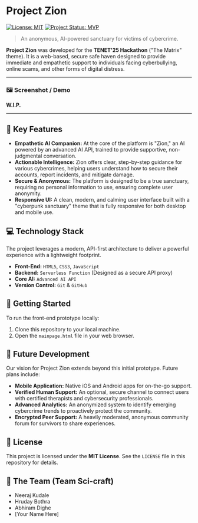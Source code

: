# Project Zion

[![License: MIT](https://img.shields.io/badge/License-MIT-blue.svg)](https://opensource.org/licenses/MIT)
[![Project Status: MVP](https://img.shields.io/badge/status-MVP-brightgreen.svg)](https://github.com/CreeperBoy75/project-zion/)

> An anonymous, AI-powered sanctuary for victims of cybercrime.

**Project Zion** was developed for the **TENET'25 Hackathon** ("The Matrix" theme). It is a web-based, secure safe haven designed to provide immediate and empathetic support to individuals facing cyberbullying, online scams, and other forms of digital distress.

---

### 🖼️ Screenshot / Demo

**W.I.P.**

---

## 🌟 Key Features

* **Empathetic AI Companion:** At the core of the platform is "Zion," an AI powered by an advanced AI API, trained to provide supportive, non-judgmental conversation.
* **Actionable Intelligence:** Zion offers clear, step-by-step guidance for various cybercrimes, helping users understand how to secure their accounts, report incidents, and mitigate damage.
* **Secure & Anonymous:** The platform is designed to be a true sanctuary, requiring no personal information to use, ensuring complete user anonymity.
* **Responsive UI:** A clean, modern, and calming user interface built with a "cyberpunk sanctuary" theme that is fully responsive for both desktop and mobile use.

## 💻 Technology Stack

The project leverages a modern, API-first architecture to deliver a powerful experience with a lightweight footprint.

* **Front-End:** `HTML5`, `CSS3`, `JavaScript`
* **Backend:** `Serverless Function` (Designed as a secure API proxy)
* **Core AI:** `Advanced AI API`
* **Version Control:** `Git` & `GitHub`

## 🚀 Getting Started

To run the front-end prototype locally:

1.  Clone this repository to your local machine.
2.  Open the `mainpage.html` file in your web browser.

## 🌱 Future Development

Our vision for Project Zion extends beyond this initial prototype. Future plans include:

* **Mobile Application:** Native iOS and Android apps for on-the-go support.
* **Verified Human Support:** An optional, secure channel to connect users with certified therapists and cybersecurity professionals.
* **Advanced Analytics:** An anonymized system to identify emerging cybercrime trends to proactively protect the community.
* **Encrypted Peer Support:** A heavily moderated, anonymous community forum for survivors to share experiences.

## 📄 License

This project is licensed under the **MIT License**. See the `LICENSE` file in this repository for details.

## 👥 The Team (Team Sci-craft)

* Neeraj Kudale
* Hruday Bothra
* Abhiram Dighe
* [Your Name Here]
